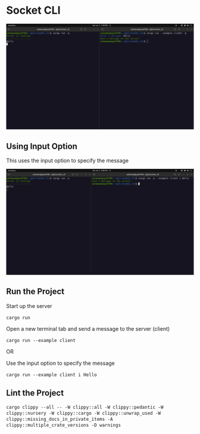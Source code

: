# Socket CLI
![socket cli](images/socket_cli.webp)

## Using Input Option
This uses the input option to specify the message

![socket cli using input option](images/socket_cli_with_input_option.webp)

## Run the Project
Start up the server
```
cargo run
```

Open a new terminal tab and send a message to the server (client)
```
cargo run --example client
```

OR

Use the input option to specify the message
```
cargo run --example client i Hello
```


## Lint the Project
```
cargo clippy --all -- -W clippy::all -W clippy::pedantic -W clippy::nursery -W clippy::cargo -W clippy::unwrap_used -W clippy::missing_docs_in_private_items -A clippy::multiple_crate_versions -D warnings
```
